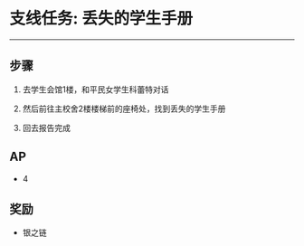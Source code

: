 # 支线任务: 丢失的学生手册

---

## 步骤

1. 去学生会馆1楼，和平民女学生科蕾特对话

2. 然后前往主校舍2楼楼梯前的座椅处，找到丢失的学生手册

3. 回去报告完成

## AP

- 4

## 奖励

- 银之链